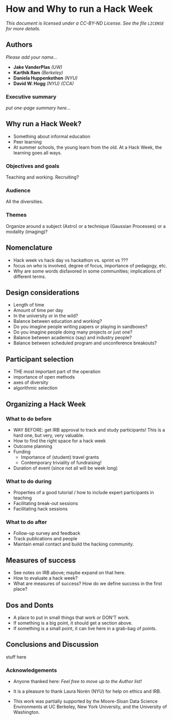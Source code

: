 # How and Why to run a Hack Week

*This document is licensed under a CC-BY-ND License. See the file `LICENSE` for more details.*

## Authors

*Please add your name...*
- **Jake VanderPlas** *(UW)*
- **Karthik Ram** *(Berkeley)*
- **Daniela Huppenkothen** *(NYU)*
- **David W. Hogg** *(NYU) (CCA)*

### Executive summary

*put one-page summary here...*

## Why run a Hack Week?

- Something about informal education
- Peer learning
- At summer schools, the young learn from the old. At a Hack Week, the learning goes all ways.

### Objectives and goals
Teaching and working.
Recruiting?

### Audience
All the diversities.

### Themes
Organize around a subject (Astro) or a technique (Gaussian Processes) or a modality (imaging)?

## Nomenclature

- Hack week vs hack day vs hackathon vs. sprint vs ???
- focus on *who* is involved, degree of focus, importance of pedagogy, etc.
- Why are some words disfavored in some communities; implications of different terms.

## Design considerations

- Length of time
- Amount of time per day
- In the university or in the wild?
- Balance between education and working?
- Do you imagine people writing papers or playing in sandboxes?
- Do you imagine people doing many projects or just one?
- Balance between academics (say) and industry people?
- Balance between scheduled program and unconference breakouts?

## Participant selection

- THE most important part of the operation
- importance of open methods
- axes of diversity
- algorithmic selection

## Organizing a Hack Week

### What to do before

- WAY BEFORE: get IRB approval to track and study participants! This is a hard one, but very, very valuable.
- How to find the right space for a hack week
- Outcome planning
- Funding
    - Importance of (student) travel grants
    - Contemporary triviality of fundraising!
- Duration of event (since not all will be week long)

### What to do during

- Properties of a good tutorial / how to include expert participants in teaching
- Facilitating break-out sessions
- Facilitating hack sessions

### What to do after

- Follow-up survey and feedback
- Track publications and people
- Maintain email contact and build the hacking community.

## Measures of success

- See notes on IRB above; maybe expand on that here.
- How to evaluate a hack week?
- What are measures of success? How do we define success in the first place?

## Dos and Donts

- A place to put in small things that work or DON'T work.
- If something is a big point, it should get a section above.
- If something is a small point, it can live here in a grab-bag of points.

## Conclusions and Discussion

stuff here

### Acknowledgements

- Anyone thanked here: *Feel free to move up to the Author list!*

- It is a pleasure to thank Laura Norén (NYU) for help on ethics and IRB.

- This work was partially supported by the Moore-Sloan Data Science Environments
at UC Berkeley, New York University, and the University of Washington.
